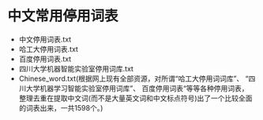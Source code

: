 # 中文常用停用词表
- 中文停用词表.txt
- 哈工大停用词表.txt
- 百度停用词表.txt
- 四川大学机器智能实验室停用词库.txt
- Chinese_word.txt(根据网上现有全部资源，对所谓“哈工大停用词词库”、
“四川大学机器学习智能实验室停用词库”、
百度停用词表“等等各种停用词表，
整理去重在提取中文词(而不是大量英文词和中文标点符号)出了一个比较全面的词表出来，一共1598个。)
